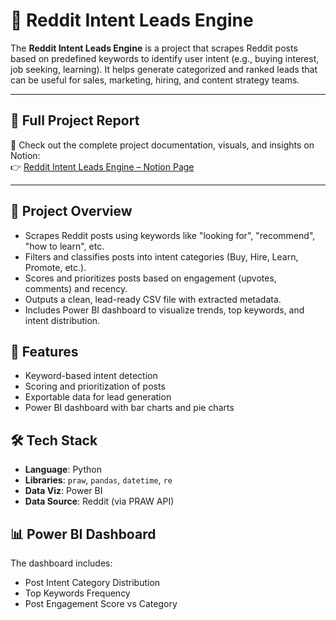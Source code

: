 # 📌 Reddit Intent Leads Engine

The **Reddit Intent Leads Engine** is a project that scrapes Reddit posts based on predefined keywords to identify user intent (e.g., buying interest, job seeking, learning). It helps generate categorized and ranked leads that can be useful for sales, marketing, hiring, and content strategy teams.

---

## 📘 Full Project Report

📝 Check out the complete project documentation, visuals, and insights on Notion:  
👉 [Reddit Intent Leads Engine – Notion Page](https://decisive-catcher-85c.notion.site/Reddit-Intent-Leads-Engine-219e71e62e5f806bb914e23d18f859f7?source=copy_link)

---

## 🚀 Project Overview

- Scrapes Reddit posts using keywords like "looking for", "recommend", "how to learn", etc.
- Filters and classifies posts into intent categories (Buy, Hire, Learn, Promote, etc.).
- Scores and prioritizes posts based on engagement (upvotes, comments) and recency.
- Outputs a clean, lead-ready CSV file with extracted metadata.
- Includes Power BI dashboard to visualize trends, top keywords, and intent distribution.

## 🧠 Features

- Keyword-based intent detection
- Scoring and prioritization of posts
- Exportable data for lead generation
- Power BI dashboard with bar charts and pie charts

## 🛠️ Tech Stack

- **Language**: Python
- **Libraries**: `praw`, `pandas`, `datetime`, `re`
- **Data Viz**: Power BI
- **Data Source**: Reddit (via PRAW API)

## 📊 Power BI Dashboard

The dashboard includes:
- Post Intent Category Distribution 
- Top Keywords Frequency 
- Post Engagement Score vs Category 
